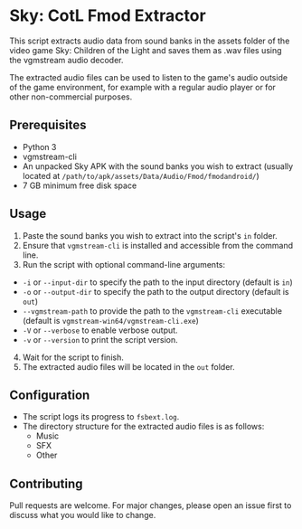# Sky: CotL Fmod Extractor

This script extracts audio data from sound banks in the assets folder of the video game Sky: Children of the Light and 
saves them as .wav files using the vgmstream audio decoder.

The extracted audio files can be used to listen to the game's audio outside of the game environment, 
for example with a regular audio player or for other non-commercial purposes.

## Prerequisites
- Python 3
- vgmstream-cli
- An unpacked Sky APK with the sound banks you wish to extract (usually located at `/path/to/apk/assets/Data/Audio/Fmod/fmodandroid/`)
- 7 GB minimum free disk space

## Usage
1. Paste the sound banks you wish to extract into the script's `in` folder. 
2. Ensure that `vgmstream-cli` is installed and accessible from the command line.
3. Run the script with optional command-line arguments:

  - `-i` or `--input-dir` to specify the path to the input directory (default is `in`)
  - `-o` or `--output-dir` to specify the path to the output directory (default is `out`)
  - `--vgmstream-path` to provide the path to the `vgmstream-cli` executable (default is `vgmstream-win64/vgmstream-cli.exe`)
  - `-V` or `--verbose` to enable verbose output.
  - `-v` or `--version` to print the script version.

4. Wait for the script to finish.
5. The extracted audio files will be located in the `out` folder.

## Configuration
- The script logs its progress to `fsbext.log`.
- The directory structure for the extracted audio files is as follows:
  - Music
  - SFX
  - Other

## Contributing
Pull requests are welcome. For major changes, please open an issue first to discuss what you would like to change.